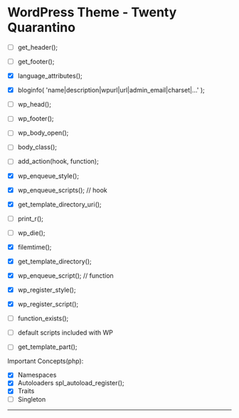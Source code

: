 # WordPress Theme - Twenty Quarantino

- [ ] get_header();
- [ ] get_footer();
- [x] language_attributes();
- [x] bloginfo( 'name|description|wpurl|url|admin_email|charset|...' );
- [ ] wp_head();
- [ ] wp_footer();
- [ ] wp_body_open();
- [ ] body_class();
- [ ] add_action(hook, function);
- [x] wp_enqueue_style();
- [x] wp_enqueue_scripts(); // hook
- [x] get_template_directory_uri();
- [ ] print_r();
- [ ] wp_die();
- [x] filemtime();
- [x] get_template_directory();
- [x] wp_enqueue_script(); // function
- [x] wp_register_style();
- [x] wp_register_sсript();
- [ ] function_exists();

- [ ] default scripts included with WP

- [ ] get_template_part();

Important Concepts(php):

- [x] Namespaces
- [x] Autoloaders spl_autoload_register();
- [x] Traits
- [ ] Singleton

---
